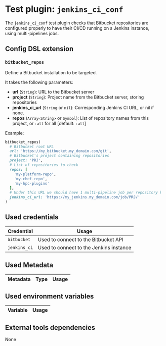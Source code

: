 # Test plugin: `jenkins_ci_conf`

The `jenkins_ci_conf` test plugin checks that Bitbucket repositories are configured properly to have their CI/CD running on a Jenkins instance, using multi-pipelines jobs.

## Config DSL extension

### `bitbucket_repos`

Define a Bitbucket installation to be targeted.

It takes the following parameters:
* **url** (`String`): URL to the Bitbucket server
* **project** (`String`): Project name from the Bitbucket server, storing repositories
* **jenkins_ci_url** (`String` or `nil`): Corresponding Jenkins CI URL, or nil if none.
* **repos** (`Array<String>` or `Symbol`): List of repository names from this project, or `:all` for all [default: `:all`]

Example:
```ruby
bitbucket_repos(
  # Bitbucket root URL
  url: 'https://my_bitbucket.my_domain.com/git',
  # Bitbucket's project containing repositories
  project: 'PRJ',
  # List of repositories to check
  repos: [
    'my-platform-repo',
    'my-chef-repo',
    'my-hpc-plugins'
  ],
  # Under this URL we should have 1 multi-pipeline job per repository having its CI running on Jenkins
  jenkins_ci_url: 'https://my_jenkins.my_domain.com/job/PRJ/'
)
```

## Used credentials

| Credential | Usage
| --- | --- |
| `bitbucket` | Used to connect to the Bitbucket API |
| `jenkins_ci` | Used to connect to the Jenkins instance |

## Used Metadata

| Metadata | Type | Usage
| --- | --- | --- |

## Used environment variables

| Variable | Usage
| --- | --- |

## External tools dependencies

None
